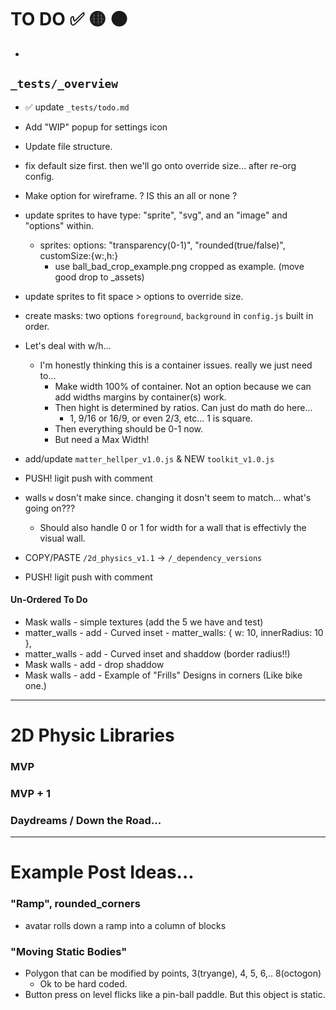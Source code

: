 # TO DO ✅ 🟡 🟠
- 

## `_tests/_overview`
- ✅ update `_tests/todo.md`
- Add "WIP" popup for settings icon
- Update file structure. 
- fix default size first. then we'll go onto override size... after re-org config.
- Make option for wireframe. ? IS this an all or none ?  
- update sprites to have type: "sprite", "svg", and an "image" and "options" within.
  - sprites: options: "transparency(0-1)", "rounded(true/false)", customSize:{w:,h:}
    - use ball_bad_crop_example.png cropped as example. (move good drop to _assets)
- update sprites to fit space > options to override size.  
- create masks: two options `foreground`, `background` in `config.js` built in order.

- Let's deal with w/h...
  - I'm honestly thinking this is a container issues. really we just need to...
    - Make width 100% of container. Not an option because we can add widths margins by container(s) work. 
    - Then hight is determined by ratios. Can just do math do here...
      - 1, 9/16 or 16/9, or even 2/3, etc... 1 is square.
    - Then everything should be 0-1 now. 
    - But need a Max Width!
- add/update `matter_hellper_v1.0.js` & NEW `toolkit_v1.0.js`
- PUSH! ligit push with comment

- walls `w` dosn't make since. changing it dosn't seem to match... what's going on???
  - Should also handle 0 or 1 for width for a wall that is effectivly the visual wall.
- COPY/PASTE `/2d_physics_v1.1` -> `/_dependency_versions`
- PUSH! ligit push with comment

#### Un-Ordered To Do
- Mask walls - simple textures (add the 5 we have and test)
- matter_walls - add - Curved inset -   matter_walls: { w: 10, innerRadius: 10 },
- matter_walls - add - Curved inset and shaddow (border radius!!)
- Mask walls - add - drop shaddow
- Mask walls - add - Example of "Frills" Designs in corners (Like bike one.)



----
# 2D Physic Libraries

### MVP

### MVP + 1

### Daydreams / Down the Road...



----
# Example Post Ideas...

### "Ramp", rounded_corners
- avatar rolls down a ramp into a column of blocks 

### "Moving Static Bodies"
- Polygon that can be modified by points, 3(tryange), 4, 5, 6,.. 8(octogon)
  - Ok to be hard coded. 
- Button press on level flicks like a pin-ball paddle. But this object is static.  